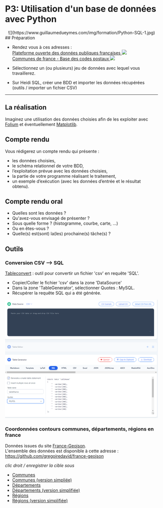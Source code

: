 # **P3: Utilisation d'un base de données avec Python**  
<center>![](https://www.guillaumedueymes.com/img/formation/Python-SQL-1.jpg)
</center>
## Préparation

* Rendez vous à ces adresses :   
<a href="https://www.data.gouv.fr/fr/" target="_blank">Plateforme ouverte des données publiques françaises
![](https://icons.iconarchive.com/icons/icons8/windows-8/24/Programming-External-Link-icon.png)</a><br>
<a href="https://www.data.gouv.fr/fr/datasets/communes-de-france-base-des-codes-postaux/" target="_blank">Communes de france - Base des codes postaux
![](https://icons.iconarchive.com/icons/icons8/windows-8/24/Programming-External-Link-icon.png)</a><br>

* Sélectionnez un (ou plusieurs) jeu de données avec lequel vous travaillerez.

* Sur Heidi SQL, créer une BDD et importer les données récupérées (outils / importer un fichier CSV)
___

## La réalisation

Imaginez une utilisation des données choisies afin de les exploiter avec <a href="https://python-visualization.github.io/folium/index.html" target="_blank">Folium</a>  et éventuellement <a href="https://matplotlib.org/" target="_blank">Matplotlib</a>.

## Compte rendu

Vous rédigerez un compte rendu qui présente :  

* les données choisies,  
* le schéma relationnel de votre BDD,  
* l’exploitation prévue avec les données choisies,  
* la partie de votre programme réalisant le traitement,  
* un exemple d’exécution (avec les données d’entrée et le résultat obtenu).

## Compte rendu oral

* Quelles sont les données ?
* Qu'avez-vous envisagé de présenter ? 
* Sous quelle forme ? (histogramme, courbe, carte, ...)
* Ou en êtes-vous ?
* Quelle(s) est(sont) la(les) prochaine(s) tâche(s) ?


## Outils

### Conversion CSV --> SQL
<a href="https://tableconvert.com/csv-to-sql" target="_blank">Tableconvert</a> : outil pour convertir un fichier 'csv' en requête 'SQL'.

* Copier/Coller le fichier 'csv' dans la zone 'DataSource'
* Dans la zone 'TableGenerator', sélectionner Quotes : MySQL.
* Récupérer la requête SQL qui a été générée.

![](tableconvert.png)

### Coordonnées contours communes, départements, régions en france

Données issues du site <a href="https://france-geojson.gregoiredavid.fr/" target="_blank">France-Geojson</a>.  
L'ensemble des données est disponible à cette adresse : <a href="https://github.com/gregoiredavid/france-geojson" target="_blank">https://github.com/gregoiredavid/france-geojson</a>

*clic droit / enregistrer la cible sous*

* <a href="https://raw.githubusercontent.com/gregoiredavid/france-geojson/master/communes.geojson"  download="communes.geojson" target="_blank">Communes</a>
* <a href="https://raw.githubusercontent.com/gregoiredavid/france-geojson/master/communes-version-simplifiee.geojson" download="communes-version-simplifiee.geojson" target="_blank">Communes (version simpliée)</a>
* <a href="https://raw.githubusercontent.com/gregoiredavid/france-geojson/master/departements.geojson" download="departements.geojson" target="_blank">Départements</a>
* <a href="https://raw.githubusercontent.com/gregoiredavid/france-geojson/master/departements-version-simplifiee.geojson" download="departements-version-simplifiee.geojson" target="_blank">Départements (version simplifiée)</a>
* <a href="https://raw.githubusercontent.com/gregoiredavid/france-geojson/master/regions.geojsonRégions" download="regions.geojsonRégions" target="_blank">Régions</a>
* <a href="https://raw.githubusercontent.com/gregoiredavid/france-geojson/master/regions-version-simplifiee.geojson" download="regions-version-simplifiee.geojson" target="_blank">Régions (version simplifiée)</a>